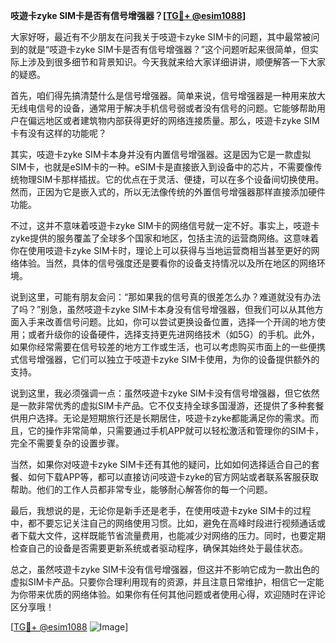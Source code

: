 **吱遊卡zyke SIM卡是否有信号增强器？[[TG💪+ @esim1088](https://t.me/s/esim1088)]**

大家好呀，最近有不少朋友在问我关于吱遊卡zyke SIM卡的问题，其中最常被问到的就是“吱遊卡zyke SIM卡是否有信号增强器？”这个问题听起来很简单，但实际上涉及到很多细节和背景知识。今天我就来给大家详细讲讲，顺便解答一下大家的疑惑。

首先，咱们得先搞清楚什么是信号增强器。简单来说，信号增强器是一种用来放大无线电信号的设备，通常用于解决手机信号弱或者没有信号的问题。它能够帮助用户在偏远地区或者建筑物内部获得更好的网络连接质量。那么，吱遊卡zyke SIM卡有没有这样的功能呢？

其实，吱遊卡zyke SIM卡本身并没有内置信号增强器。这是因为它是一款虚拟SIM卡，也就是eSIM卡的一种。eSIM卡是直接嵌入到设备中的芯片，不需要像传统物理SIM卡那样插拔。它的优点在于灵活、便捷，可以在多个设备间切换使用。然而，正因为它是嵌入式的，所以无法像传统的外置信号增强器那样直接添加硬件功能。

不过，这并不意味着吱遊卡zyke SIM卡的网络信号就一定不好。事实上，吱遊卡zyke提供的服务覆盖了全球多个国家和地区，包括主流的运营商网络。这意味着你在使用吱遊卡zyke SIM卡时，理论上可以获得与当地运营商相当甚至更好的网络体验。当然，具体的信号强度还是要看你的设备支持情况以及所在地区的网络环境。

说到这里，可能有朋友会问：“那如果我的信号真的很差怎么办？难道就没有办法了吗？”别急，虽然吱遊卡zyke SIM卡本身没有信号增强器，但我们可以从其他方面入手来改善信号问题。比如，你可以尝试更换设备位置，选择一个开阔的地方使用；或者升级你的设备硬件，选择支持更先进网络技术（如5G）的手机。此外，如果你经常需要在信号较差的地方工作或生活，也可以考虑购买市面上的一些便携式信号增强器，它们可以独立于吱遊卡zyke SIM卡使用，为你的设备提供额外的支持。

说到这里，我必须强调一点：虽然吱遊卡zyke SIM卡没有信号增强器，但它依然是一款非常优秀的虚拟SIM卡产品。它不仅支持全球多国漫游，还提供了多种套餐供用户选择。无论是短期旅行还是长期居住，吱遊卡zyke都能满足你的需求。而且，它的操作非常简单，只需要通过手机APP就可以轻松激活和管理你的SIM卡，完全不需要复杂的设置步骤。

当然，如果你对吱遊卡zyke SIM卡还有其他的疑问，比如如何选择适合自己的套餐、如何下载APP等，都可以直接访问吱遊卡zyke的官方网站或者联系客服获取帮助。他们的工作人员都非常专业，能够耐心解答你的每一个问题。

最后，我想说的是，无论你是新手还是老手，在使用吱遊卡zyke SIM卡的过程中，都不要忘记关注自己的网络使用习惯。比如，避免在高峰时段进行视频通话或者下载大文件，这样既能节省流量费用，也能减少对网络的压力。同时，也要定期检查自己的设备是否需要更新系统或者驱动程序，确保其始终处于最佳状态。

总之，虽然吱遊卡zyke SIM卡没有信号增强器，但这并不影响它成为一款出色的虚拟SIM卡产品。只要你合理利用现有的资源，并且注意日常维护，相信它一定能为你带来优质的网络体验。如果你有任何其他问题或者使用心得，欢迎随时在评论区分享哦！

[[TG💪+ @esim1088](https://t.me/s/esim1088) ![Image](https://i.postimg.cc/4NQfJmqS/Snipaste-2025-05-13-00-14-12.png)]